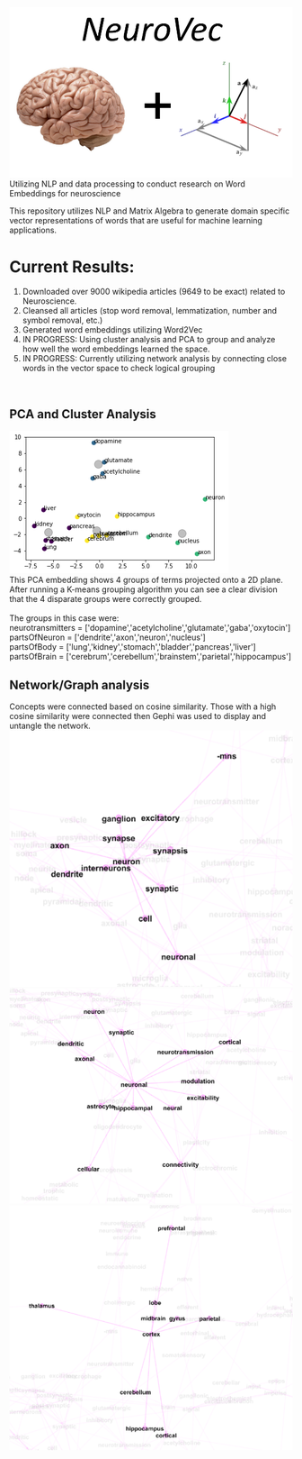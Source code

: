 ![Brain and Vectors](images/NeuroVecImage.png)
Utilizing NLP and data processing to conduct research on Word Embeddings for neuroscience

This repository utilizes NLP and Matrix Algebra to generate domain specific vector representations of words that are useful for machine learning applications. 

# Current Results:
1. Downloaded over 9000 wikipedia articles (9649 to be exact) related to Neuroscience.
2. Cleansed all articles (stop word removal, lemmatization, number and symbol removal, etc.)
3. Generated word embeddings utilizing Word2Vec
4. IN PROGRESS: Using cluster analysis and PCA to group and analyze how well the word embeddings learned the space.
5. IN PROGRESS: Currently utilizing network analysis by connecting close words in the vector space to check logical grouping
<br>

## PCA and Cluster Analysis
![PCA diagram](images/PCA_4_groups_from_embeddings.png)<br>
This PCA embedding shows 4 groups of terms projected onto a 2D plane. After running a K-means grouping algorithm you can see a clear division that the 4 disparate groups were correctly grouped. <br><br>The groups in this case were:<br>
neurotransmitters = ['dopamine','acetylcholine','glutamate','gaba','oxytocin']<br>
partsOfNeuron = ['dendrite','axon','neuron','nucleus']<br>
partsOfBody = ['lung','kidney','stomach','bladder','pancreas','liver']<br>
partsOfBrain = ['cerebrum','cerebellum','brainstem','parietal','hippocampus']<br>

## Network/Graph analysis
Concepts were connected based on cosine similarity. Those with a high cosine similarity were connected then Gephi was used to display and untangle the network.<br>
![Neuron network diagram](images/neuron_network_picture.png)<br>
![Neuronal network diagram](images/neuronal_network_picture.png)<br>
![Cortex network diagram](images/cortex_network_picture.png)<br>

